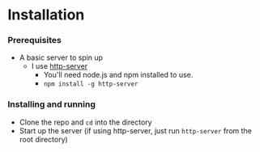 Installation
============

### Prerequisites
- A basic server to spin up
  - I use [http-server](https://www.npmjs.com/package/http-server)
    - You'll need node.js and npm installed to use.
    - `npm install -g http-server`

### Installing and running
- Clone the repo and `cd` into the directory
- Start up the server (if using http-server, just run `http-server` from the root directory)
